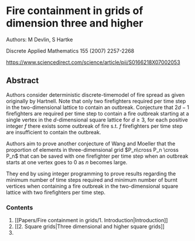 # Fire containment in grids of dimension three and higher

Authors: M Devlin, S Hartke

Discrete Applied Mathematics 155 (2007) 2257-2268

https://www.sciencedirect.com/science/article/pii/S0166218X07002053

## Abstract
Authors consider deterministic discrete-timemodel of fire spread as given originally by Hartnell. Note that only two firefighters required per time step in the two-dimensional lattice to contain an outbreak. Conjecture that $2d-1$ firefighters are required per time step to contain a fire outbreak starting at a single vertex in the $d$-dimensional square lattice for $d\geq3$, for each positive integer $f$ there exists some outbreak of fire s.t. $f$ firefighters per time step are insufficient to contain the outbreak.

Authors aim to prove another conjecture of Wang and Moeller that the proportion of elements in three-dimensional grid $P_n\cross P_n \cross P_n$ that can be saved with one firefighter per time step when an outbreak starts at one vertex goes to $0$ as $n$ becomes large.

They end by using integer programming to prove results regarding the minimum number of time steps required and minimum number of burnt vertices when containing a fire outbreak in the two-dimensional square lattice with two firefighters per time step.

### Contents
1. [[Papers/Fire containment in grids/1. Introduction|Introduction]]
2. [[2. Square grids|Three dimensional and higher square grids]]
3. 